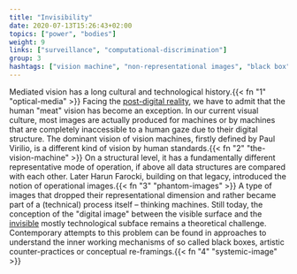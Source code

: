 ```yaml
---
title: "Invisibility"
date: 2020-07-13T15:26:43+02:00
topics: ["power", "bodies"]
weight: 9
links: ["surveillance", "computational-discrimination"]
group: 3
hashtags: ["vision machine", "non-representational images", "black box"]
---
```


Mediated vision has a long cultural and technological history.{{< fn "1" "optical-media" >}} Facing the [post-digital reality](https://www.harun-farocki-institut.org/en/2020/04/09/notes-from-digital-self-contradiction/), we have to admit that the human "meat" vision has become an exception. In our current visual culture, most images are actually produced for machines or by machines that are completely inaccessible to a human gaze due to their digital structure. The dominant vision of vision machines, firstly defined by Paul Virilio, is a different kind of vision by human standards.{{< fn "2" "the-vision-machine" >}} On a structural level, it has a fundamentally different representative mode of operation, if above all data structures are compared with each other. Later Harun Farocki, building on that legacy, introduced the notion of operational images.{{< fn "3" "phantom-images" >}} A type of images that dropped their representational dimension and rather became part of a (technical) process itself – thinking machines. Still today, the conception of the "digital image" between the visible surface and the [invisible](https://thenewinquiry.com/invisible-images-your-pictures-are-looking-at-you/) mostly technological subface remains a theoretical challenge. Contemporary attempts to this problem can be found in approaches to understand the inner working mechanisms of so called black boxes, artistic counter-practices or conceptual re-framings.{{< fn "4" "systemic-image" >}}
